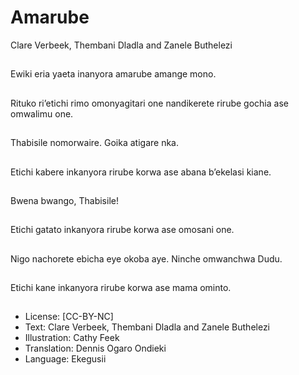 # Amarube
Clare Verbeek, Thembani
Dladla and Zanele
Buthelezi

##
Ewiki eria yaeta
inanyora amarube
amange mono.


##
Rituko ri’etichi rimo
omonyagitari one
nandikerete rirube
gochia ase omwalimu
one.


##
Thabisile nomorwaire.
Goika atigare nka.


##
Etichi kabere inkanyora
rirube korwa ase abana
b’ekelasi kiane.


##
Bwena bwango,
Thabisile!


##
Etichi gatato inkanyora
rirube korwa ase
omosani one.


##
Nigo nachorete ebicha
eye okoba aye.
Ninche omwanchwa
Dudu.


##
Etichi kane inkanyora
rirube korwa ase mama
ominto.


##
* License: [CC-BY-NC]
* Text: Clare Verbeek, Thembani Dladla and Zanele
Buthelezi
* Illustration: Cathy Feek
* Translation: Dennis Ogaro Ondieki
* Language: Ekegusii

